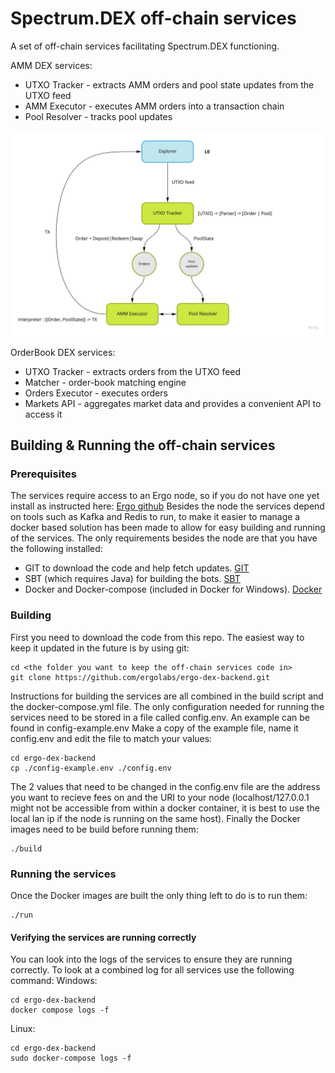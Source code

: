 # Spectrum.DEX off-chain services

A set of off-chain services facilitating Spectrum.DEX functioning.

AMM DEX services:
 - UTXO Tracker - extracts AMM orders and pool state updates from the UTXO feed
 - AMM Executor - executes AMM orders into a transaction chain
 - Pool Resolver - tracks pool updates

![AMM Services](docs/AMM_Backend.jpg)

OrderBook DEX services:
 - UTXO Tracker - extracts orders from the UTXO feed
 - Matcher - order-book matching engine
 - Orders Executor - executes orders
 - Markets API - aggregates market data and provides a convenient API to access it

## Building & Running the off-chain services

### Prerequisites
The services require access to an Ergo node, so if you do not have one yet install as instructed here: [Ergo github](https://github.com/ergoplatform/ergo)
Besides the node the services depend on tools such as Kafka and Redis to run, to make it easier to manage a docker based solution has been made to allow for easy building and running of the services.
The only requirements besides the node are that you have the following installed:
 - GIT to download the code and help fetch updates. [GIT](https://git-scm.com/)
 - SBT (which requires Java) for building the bots. [SBT](https://www.scala-sbt.org/index.html)
 - Docker and Docker-compose (included in Docker for Windows). [Docker](https://www.docker.com/get-started)

### Building
First you need to download the code from this repo. The easiest way to keep it updated in the future is by using git:
```
cd <the folder you want to keep the off-chain services code in>
git clone https://github.com/ergolabs/ergo-dex-backend.git
```
Instructions for building the services are all combined in the build script and the docker-compose.yml file. The only configuration needed for running the services need to be stored in a file called config.env. An example can be found in config-example.env
Make a copy of the example file, name it config.env and edit the file to match your values:
```
cd ergo-dex-backend
cp ./config-example.env ./config.env
```
The 2 values that need to be changed in the config.env file are the address you want to recieve fees on and the URI to your node (localhost/127.0.0.1 might not be accessible from within a docker container, it is best to use the local lan ip if the node is running on the same host).
Finally the Docker images need to be build before running them:
```
./build
```
### Running the services
Once the Docker images are built the only thing left to do is to run them:
```
./run
```
#### Verifying the services are running correctly
You can look into the logs of the services to ensure they are running correctly. To look at a combined log for all services use the following command:
Windows:
```
cd ergo-dex-backend
docker compose logs -f
```
Linux:
```
cd ergo-dex-backend
sudo docker-compose logs -f
```

